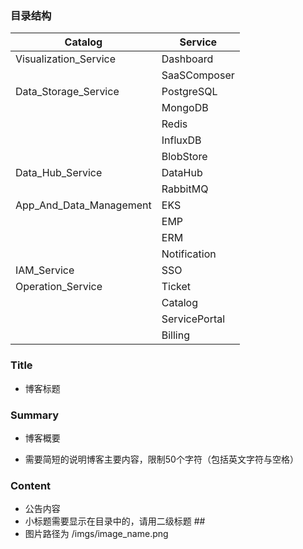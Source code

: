 ### 目录结构

| Catalog           | Service      |
| ----------------- | ------------ |
| Visualization_Service     | Dashboard    |
|                   | SaaSComposer |
| Data_Storage_Service       | PostgreSQL   |
|                   | MongoDB      |
|                   | Redis        |
|                   | InfluxDB     |
|                   | BlobStore    |
| Data_Hub_Service          | DataHub      |
|                   | RabbitMQ     |
| App_And_Data_Management | EKS          |
|                   | EMP          |
|                   | ERM          |
|                   | Notification |
| IAM_Service              | SSO          |
| Operation_Service | Ticket       |
|                   | Catalog        |
|                   | ServicePortal        |
|                   | Billing        |



### Title

- 博客标题

### Summary

- 博客概要

- 需要简短的说明博客主要内容，限制50个字符（包括英文字符与空格）


### Content

- 公告内容
- 小标题需要显示在目录中的，请用二级标题 ##
- 图片路径为 /imgs/image_name.png

